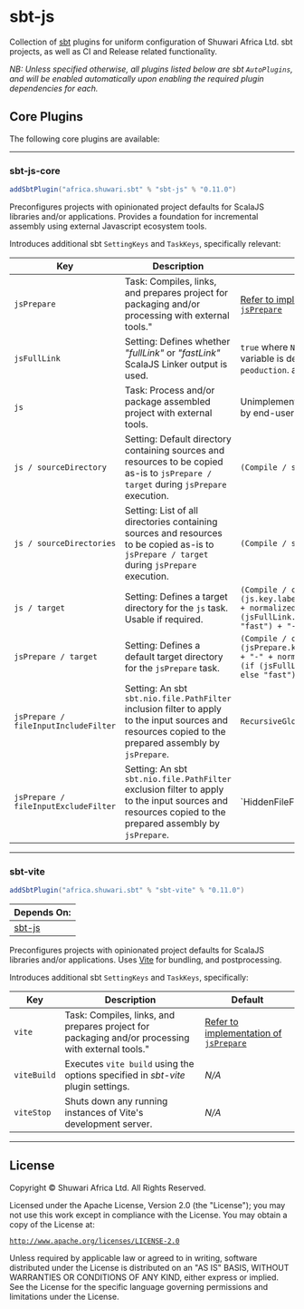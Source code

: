 # sbt-js

Collection of [sbt](https://scala-sbt.org) plugins for uniform configuration of Shuwari Africa Ltd. sbt projects, as well
as CI and Release related functionality.

_NB: Unless specified otherwise, all plugins listed below are sbt `AutoPlugins`, and will be enabled automatically upon enabling the required plugin dependencies for each._

## Core Plugins

The following core plugins are available:

__________________________________

### sbt-js-core

```scala
addSbtPlugin("africa.shuwari.sbt" % "sbt-js" % "0.11.0")
```

Preconfigures projects with opinionated project defaults for ScalaJS libraries and/or applications. Provides a foundation for incremental assembly using external Javascript ecosystem
tools.

Introduces additional sbt `SettingKeys` and `TaskKeys`, specifically relevant:

| Key                                  | Description                                                                                                                                            | Default                                                                                                                                             |
|--------------------------------------|--------------------------------------------------------------------------------------------------------------------------------------------------------|-----------------------------------------------------------------------------------------------------------------------------------------------------|
| `jsPrepare`                          | Task: Compiles, links, and prepares project for packaging and/or processing with external tools."                                                      | [Refer to implementation of `jsPrepare`](modules/sbt-js/src/main/scala/africa/shuwari/sbt/plugin.scala)                                             |
| `jsFullLink`                         | Setting: Defines whether _"fullLink"_ or _"fastLink\"_ ScalaJS Linker output is used.                                                                  | `true` where `NODE_ENV` environment variable is defined with a value of `peoduction`. and `false` otherwise.                                        |
| `js`                                 | Task: Process and/or package assembled project with external tools.                                                                                    | Unimplemented. To be customised by end-user.                                                                                                        |
| `js / sourceDirectory`               | Setting: Default directory containing sources and resources to be copied as-is to `jsPrepare / target` during `jsPrepare` execution.                   | `(Compile / sourceDirectory) / js`                                                                                                                  |
| `js / sourceDirectories`             | Setting: List of all directories containing sources and resources to be copied as-is to `jsPrepare / target` during `jsPrepare` execution.             | `(Compile / sourceDirectory) / js`                                                                                                                  |
| `js / target`                        | Setting: Defines a target directory for the `js` task. Usable if required.                                                                             | `(Compile / crossTarget) / (js.key.label.toLowerCase + "-" + normalizedName + "-" + (if (jsFullLink.value) "full" else "fast") + "-linked"`         |
| `jsPrepare / target`                 | Setting: Defines a default target directory for the `jsPrepare` task.                                                                                  | `(Compile / crossTarget) / (jsPrepare.key.label.toLowerCase + "-" + normalizedName + "-" + (if (jsFullLink.value) "full" else "fast") + "-linked"`  |
| `jsPrepare / fileInputIncludeFilter` | Setting: An sbt `sbt.nio.file.PathFilter` inclusion filter to apply to the input sources and resources copied to the prepared assembly by `jsPrepare`. | `RecursiveGlob`                                                                                                                                     |
| `jsPrepare / fileInputExcludeFilter` | Setting: An sbt `sbt.nio.file.PathFilter` exclusion filter to apply to the input sources and resources copied to the prepared assembly by `jsPrepare`. | `HiddenFileFilter || DirectoryFilter`                                                                                                               |
__________________________________

### sbt-vite

```scala
addSbtPlugin("africa.shuwari.sbt" % "sbt-vite" % "0.11.0")
```

|Depends On:                                                                                   |
|-----------------------------------|
|[sbt-js](#sbt-js-core)             |

Preconfigures projects with opinionated project defaults for ScalaJS libraries and/or applications. Uses [Vite](https://vitejs.dev/) for bundling, and postprocessing.

Introduces additional sbt `SettingKeys` and `TaskKeys`, specifically:

| Key        | Description                                                                                       | Default                                                                                                 |
|------------|---------------------------------------------------------------------------------------------------|---------------------------------------------------------------------------------------------------------|
| `vite`     | Task: Compiles, links, and prepares project for packaging and/or processing with external tools." | [Refer to implementation of `jsPrepare`](modules/sbt-js/src/main/scala/africa/shuwari/sbt/plugin.scala) |
| `viteBuild`| Executes `vite build` using the options specified in _sbt-vite_ plugin settings.                  | _N/A_                                                                                                   |
| `viteStop` | Shuts down any running instances of Vite's development server.                                    | _N/A_                                                                                                   |

__________________________________

## License

Copyright © Shuwari Africa Ltd. All Rights Reserved.

Licensed under the Apache License, Version 2.0 (the "License");
you may not use this work except in compliance with the License.
You may obtain a copy of the License at:

  [`http://www.apache.org/licenses/LICENSE-2.0`](https://www.apache.org/licenses/LICENSE-2.0)

Unless required by applicable law or agreed to in writing, software
distributed under the License is distributed on an "AS IS" BASIS,
WITHOUT WARRANTIES OR CONDITIONS OF ANY KIND, either express or implied.
See the License for the specific language governing permissions and
limitations under the License.
